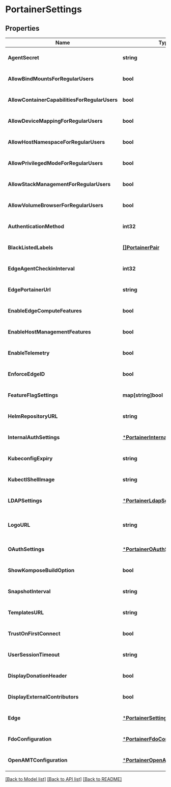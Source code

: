 # PortainerSettings

## Properties
Name | Type | Description | Notes
------------ | ------------- | ------------- | -------------
**AgentSecret** | **string** | Container environment parameter AGENT_SECRET | [optional] [default to null]
**AllowBindMountsForRegularUsers** | **bool** |  | [optional] [default to null]
**AllowContainerCapabilitiesForRegularUsers** | **bool** |  | [optional] [default to null]
**AllowDeviceMappingForRegularUsers** | **bool** |  | [optional] [default to null]
**AllowHostNamespaceForRegularUsers** | **bool** |  | [optional] [default to null]
**AllowPrivilegedModeForRegularUsers** | **bool** |  | [optional] [default to null]
**AllowStackManagementForRegularUsers** | **bool** |  | [optional] [default to null]
**AllowVolumeBrowserForRegularUsers** | **bool** |  | [optional] [default to null]
**AuthenticationMethod** | **int32** | Active authentication method for the Portainer instance. Valid values are: 1 for internal, 2 for LDAP, or 3 for oauth | [optional] [default to null]
**BlackListedLabels** | [**[]PortainerPair**](portainer.Pair.md) | A list of label name &amp; value that will be used to hide containers when querying containers | [optional] [default to null]
**EdgeAgentCheckinInterval** | **int32** | The default check in interval for edge agent (in seconds) | [optional] [default to null]
**EdgePortainerUrl** | **string** | EdgePortainerURL is the URL that is exposed to edge agents | [optional] [default to null]
**EnableEdgeComputeFeatures** | **bool** | Whether edge compute features are enabled | [optional] [default to null]
**EnableHostManagementFeatures** | **bool** | Deprecated fields v26 | [optional] [default to null]
**EnableTelemetry** | **bool** | Whether telemetry is enabled | [optional] [default to null]
**EnforceEdgeID** | **bool** | EnforceEdgeID makes Portainer store the Edge ID instead of accepting anyone | [optional] [default to null]
**FeatureFlagSettings** | **map[string]bool** |  | [optional] [default to null]
**HelmRepositoryURL** | **string** | Helm repository URL, defaults to \&quot;https://charts.bitnami.com/bitnami\&quot; | [optional] [default to null]
**InternalAuthSettings** | [***PortainerInternalAuthSettings**](portainer.InternalAuthSettings.md) |  | [optional] [default to null]
**KubeconfigExpiry** | **string** | The expiry of a Kubeconfig | [optional] [default to null]
**KubectlShellImage** | **string** | KubectlImage, defaults to portainer/kubectl-shell | [optional] [default to null]
**LDAPSettings** | [***PortainerLdapSettings**](portainer.LDAPSettings.md) |  | [optional] [default to null]
**LogoURL** | **string** | URL to a logo that will be displayed on the login page as well as on top of the sidebar. Will use default Portainer logo when value is empty string | [optional] [default to null]
**OAuthSettings** | [***PortainerOAuthSettings**](portainer.OAuthSettings.md) |  | [optional] [default to null]
**ShowKomposeBuildOption** | **bool** | Show the Kompose build option (discontinued in 2.18) | [optional] [default to null]
**SnapshotInterval** | **string** | The interval in which environment(endpoint) snapshots are created | [optional] [default to null]
**TemplatesURL** | **string** | URL to the templates that will be displayed in the UI when navigating to App Templates | [optional] [default to null]
**TrustOnFirstConnect** | **bool** | TrustOnFirstConnect makes Portainer accepting edge agent connection by default | [optional] [default to null]
**UserSessionTimeout** | **string** | The duration of a user session | [optional] [default to null]
**DisplayDonationHeader** | **bool** | Deprecated fields | [optional] [default to null]
**DisplayExternalContributors** | **bool** |  | [optional] [default to null]
**Edge** | [***PortainerSettingsEdge**](portainer.Settings_edge.md) |  | [optional] [default to null]
**FdoConfiguration** | [***PortainerFdoConfiguration**](portainer.FDOConfiguration.md) |  | [optional] [default to null]
**OpenAMTConfiguration** | [***PortainerOpenAmtConfiguration**](portainer.OpenAMTConfiguration.md) |  | [optional] [default to null]

[[Back to Model list]](../README.md#documentation-for-models) [[Back to API list]](../README.md#documentation-for-api-endpoints) [[Back to README]](../README.md)


